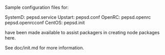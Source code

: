 Sample configuration files for:

SystemD: pepsd.service
Upstart: pepsd.conf
OpenRC:  pepsd.openrc
         pepsd.openrcconf
CentOS:  pepsd.init

have been made available to assist packagers in creating node packages here.

See doc/init.md for more information.
